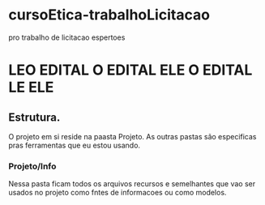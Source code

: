 # cursoEtica-trabalhoLicitacao
pro trabalho de licitacao espertoes

# LEO EDITAL O EDITAL ELE O EDITAL LE ELE
## Estrutura.
O projeto em si reside na paasta Projeto. As outras pastas são especificas pras ferramentas que eu estou usando.
### Projeto/Info
Nessa pasta ficam todos os arquivos recursos e semelhantes que vao ser usados no projeto como fntes de informacoes ou como modelos.
